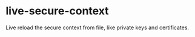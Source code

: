# live-secure-context
Live reload the secure context from file, like private keys and certificates.

